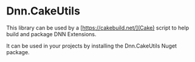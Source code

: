 # Dnn.CakeUtils
This library can be used by a [https://cakebuild.net/](Cake) script to help build and package DNN Extensions.

It can be used in your projects by installing the Dnn.CakeUtils Nuget package.
